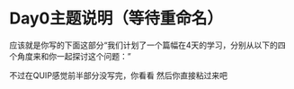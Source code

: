 # Day0主题说明（等待重命名）

应该就是你写的下面这部分“我们计划了一个篇幅在4天的学习，分别从以下的四个角度来和你一起探讨这个问题：”

不过在QUIP感觉前半部分没写完，你看看 然后你直接粘过来吧



